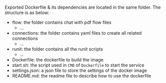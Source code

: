 Exported Dockerfile & its dependencies are located in the same folder. The structure is as below:
- flow: the folder contains chat with pdf flow files
  - ...
- connections: the folder contains yaml files to create all related connections
  - ...
- runit: the folder contains all the runit scripts
  - ...
- Dockerfile: the dockerfile to build the image
- start.sh: the script used in `CMD` of `Dockerfile` to start the service
- settings.json: a json file to store the settings of the docker image
- README.md: the readme file to describe how to use the dockerfile

